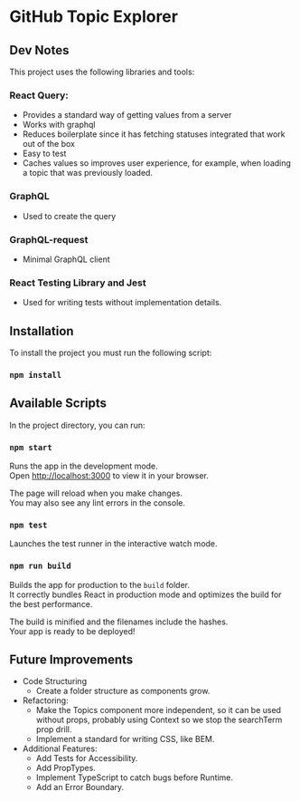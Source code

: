 # GitHub Topic Explorer

## Dev Notes

This project uses the following libraries and tools:
### React Query:
* Provides a standard way of getting values from a server
* Works with graphql
* Reduces boilerplate since it has fetching statuses integrated that work out of the box
* Easy to test
* Caches values so improves user experience, for example, when loading a topic that was previously loaded.

### GraphQL
* Used to create the query

### GraphQL-request
* Minimal GraphQL client

### React Testing Library and Jest
* Used for writing tests without implementation details.

## Installation

To install the project you must run the following script:

### `npm install`

## Available Scripts

In the project directory, you can run:

### `npm start`

Runs the app in the development mode.\
Open [http://localhost:3000](http://localhost:3000) to view it in your browser.

The page will reload when you make changes.\
You may also see any lint errors in the console.

### `npm test`

Launches the test runner in the interactive watch mode.

### `npm run build`

Builds the app for production to the `build` folder.\
It correctly bundles React in production mode and optimizes the build for the best performance.

The build is minified and the filenames include the hashes.\
Your app is ready to be deployed!

## Future Improvements
* Code Structuring
  * Create a folder structure as components grow.
* Refactoring:
  * Make the Topics component more independent, so it can be used without props, probably using Context so we stop the searchTerm prop drill.
  * Implement a standard for writing CSS, like BEM.
* Additional Features:
  * Add Tests for Accessibility.
  * Add PropTypes.
  * Implement TypeScript to catch bugs before Runtime.
  * Add an Error Boundary.

